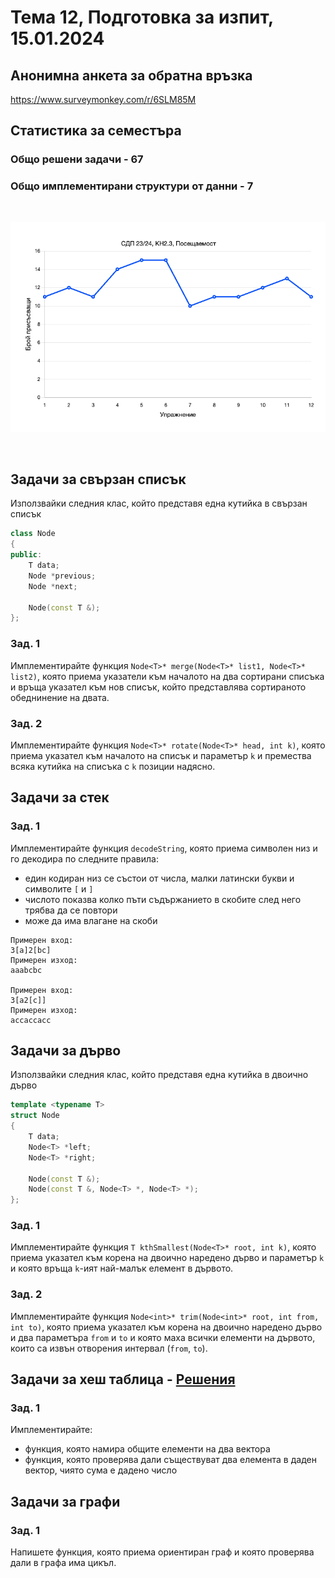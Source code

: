 # Тема 12, Подготовка за изпит, 15.01.2024

## Анонимна анкета за обратна връзка

https://www.surveymonkey.com/r/6SLM85M

## Статистика за семестъра

### Общо решени задачи - **67**

### Общо имплементирани структури от данни - **7**

<br/>

![Attendance](content/attendance.png)

<br/>


## Задaчи за свързан списък

Използвайки следния клас, който представя една кутийка в свързан списък

```c++
class Node
{
public:
    T data;
    Node *previous;
    Node *next;

    Node(const T &);
};
```

### Зад. 1

Имплементирайте функция `Node<T>* merge(Node<T>* list1, Node<T>* list2)`, която приема указатели към началото на два сортирани списъка и връща указател към нов списък, който представлява сортираното обеднинение на двата.

### Зад. 2

Имплементирайте функция `Node<T>* rotate(Node<T>* head, int k)`, която приема указател към началото на списък и параметър `k` и премества всяка кутийка на списъка с `k` позиции надясно.


## Задачи за стек

### Зад. 1

Имплементирайте функция `decodeString`, която приема символен низ и го декодира по следните правила:

 - един кодиран низ се състои от числа, малки латински букви и символите `[` и `]`
 - числото показва колко пъти съдържанието в скобите след него трябва да се повтори
 - може да има влагане на скоби

```
Примерен вход:
3[a]2[bc]
Примерен изход:
aaabcbc

Примерен вход:
3[a2[c]]
Примерен изход:
accaccacc
```


## Задачи за дърво

Използвайки следния клас, който представя една кутийка в двоично дърво

```c++
template <typename T>
struct Node
{
    T data;
    Node<T> *left;
    Node<T> *right;

    Node(const T &);
    Node(const T &, Node<T> *, Node<T> *);
};
```

### Зад. 1

Имплементирайте функция `T kthSmallest(Node<T>* root, int k)`, която приема указател към корена на двоично наредено дърво и параметър `k` и която връща `k`-ият най-малък елемент в дървото.

### Зад. 2

Имплементирайте функция `Node<int>* trim(Node<int>* root, int from, int to)`, която приема указател към корена на двоично наредено дърво и два параметъра `from` и `to` и която маха всички елементи на дървото, които са извън отворения интервал (`from`, `to`). 


## Задачи за хеш таблица - [Решения](./solutions/hash.h)

### Зад. 1

Имплементирайте:

* функция, която намира общите елементи на два вектора
* функция, която проверява дали съществуват два елемента в даден вектор, чиято сума е дадено число

## Задачи за графи

### Зaд. 1

Напишете функция, която приема ориентиран граф и която проверява дали в графа има цикъл.